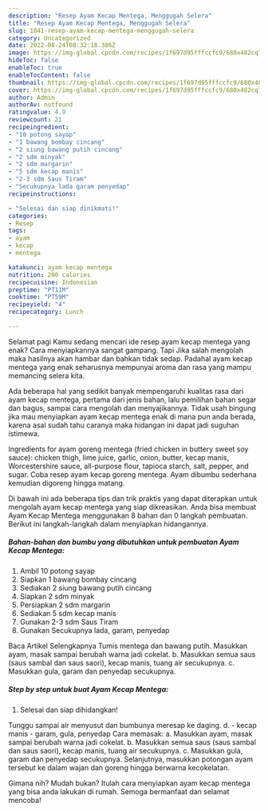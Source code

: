 ```yaml
---
description: "Resep Ayam Kecap Mentega, Menggugah Selera"
title: "Resep Ayam Kecap Mentega, Menggugah Selera"
slug: 1841-resep-ayam-kecap-mentega-menggugah-selera
category: Uncategorized
date: 2022-08-24T08:32:18.386Z
image: https://img-global.cpcdn.com/recipes/1f697d95fffccfc9/680x482cq70/ayam-kecap-mentega-foto-resep-utama.jpg
hideToc: false
enableToc: true
enableTocContent: false
thumbnail: https://img-global.cpcdn.com/recipes/1f697d95fffccfc9/680x482cq70/ayam-kecap-mentega-foto-resep-utama.jpg
cover: https://img-global.cpcdn.com/recipes/1f697d95fffccfc9/680x482cq70/ayam-kecap-mentega-foto-resep-utama.jpg
author: Admin
authorAv: notfound
ratingvalue: 4.9
reviewcount: 21
recipeingredient:
- "10 potong sayap"
- "1 bawang bombay cincang"
- "2 siung bawang putih cincang"
- "2 sdm minyak"
- "2 sdm margarin"
- "5 sdm kecap manis"
- "2-3 sdm Saus Tiram"
- "Secukupnya lada garam penyedap"
recipeinstructions:

- "Selesai dan siap dinikmati!"
categories:
- Resep
tags:
- ayam
- kecap
- mentega

katakunci: ayam kecap mentega 
nutrition: 200 calories
recipecuisine: Indonesian
preptime: "PT11M"
cooktime: "PT59M"
recipeyield: "4"
recipecategory: Lunch

---
```



Selamat pagi Kamu sedang mencari ide resep ayam kecap mentega yang enak? Cara menyiapkannya sangat gampang. Tapi Jika salah mengolah maka hasilnya akan hambar dan bahkan tidak sedap. Padahal ayam kecap mentega yang enak seharusnya mempunyai aroma dan rasa yang mampu memancing selera kita.


Ada beberapa hal yang sedikit banyak mempengaruhi kualitas rasa dari ayam kecap mentega, pertama dari jenis bahan, lalu pemilihan bahan segar dan bagus, sampai cara mengolah dan menyajikannya. Tidak usah bingung jika mau menyiapkan ayam kecap mentega enak di mana pun anda berada, karena asal sudah tahu caranya maka hidangan ini dapat jadi suguhan istimewa.

Ingredients for ayam goreng mentega (fried chicken in buttery sweet soy sauce): chicken thigh, lime juice, garlic, onion, butter, kecap manis, Worcestershire sauce, all-purpose flour, tapioca starch, salt, pepper, and sugar. Coba resep ayam kecap goreng mentega. Ayam dibumbu sederhana kemudian digoreng hingga matang.


Di bawah ini ada beberapa tips dan trik praktis yang dapat diterapkan untuk mengolah ayam kecap mentega yang siap dikreasikan. Anda bisa membuat Ayam Kecap Mentega menggunakan 8 bahan dan 0 langkah pembuatan. Berikut ini langkah-langkah dalam menyiapkan hidangannya.

<!--inarticleads1-->

##### Bahan-bahan dan bumbu yang dibutuhkan untuk pembuatan Ayam Kecap Mentega:

1. Ambil 10 potong sayap
1. Siapkan 1 bawang bombay cincang
1. Sediakan 2 siung bawang putih cincang
1. Siapkan 2 sdm minyak
1. Persiapkan 2 sdm margarin
1. Sediakan 5 sdm kecap manis
1. Gunakan 2-3 sdm Saus Tiram
1. Gunakan Secukupnya lada, garam, penyedap


Baca Artikel Selengkapnya Tumis mentega dan bawang putih. Masukkan ayam, masak sampai berubah warna jadi cokelat. b. Masukkan semua saus (saus sambal dan saus saori), kecap manis, tuang air secukupnya. c. Masukkan gula, garam dan penyedap secukupnya. 

<!--inarticleads2-->

##### Step by step untuk buat Ayam Kecap Mentega:


1. Selesai dan siap dihidangkan!

Tunggu sampai air menyusut dan bumbunya meresap ke daging. d. - kecap manis - garam, gula, penyedap Cara memasak: a. Masukkan ayam, masak sampai berubah warna jadi cokelat. b. Masukkan semua saus (saus sambal dan saus saori), kecap manis, tuang air secukupnya. c. Masukkan gula, garam dan penyedap secukupnya. Selanjutnya, masukkan potongan ayam tersebut ke dalam wajan dan goreng hingga berwarna kecokelatan. 

Gimana nih? Mudah bukan? Itulah cara menyiapkan ayam kecap mentega yang bisa anda lakukan di rumah. Semoga bermanfaat dan selamat mencoba!

